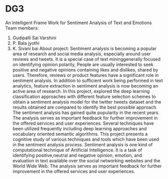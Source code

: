 # DG3
An Intelligent Frame Work for Sentiment Analysis of Text and Emotions
Team members:
1. Gudipalli Sai Varshini
2. P. Bala jyothi
3. K. Sivani bai
About project:
  Sentiment analysis is becoming a popular area of research and social media
analysis, especially around user reviews and tweets. It is a special case of text
mininggenerally focused on identifying opinion polarity, People are usually interested to seek
positive and negative opinions containing likes and dislikes, shared by users. Therefore,
reviews or product features have a significant role in sentiment analysis. In addition to
sufficient work being performed in text analytics, feature extraction in sentiment analysis is
now becoming an active area of research. In this project, explored the deep learning
classification approaches with different feature selection schemes to obtain a sentiment
analysis model for the twitter tweets dataset and the results obtained are compared to identify
the best possible approach. The sentiment analysis has gained quite popularity in the recent
years. The analysis serves as important feedback for further improvement in the offered
services and user experiences. Several techniques have been utilized frequently including
deep learning approaches and vocabulary oriented semantic algorithms. This project presents
a cognitive study of various techniques and tools which have been used in the sentiment
analysis process. Sentiment analysis is one kind of computational technique of Artificial
Intelligence. It is a task of identifying positive,neutral and negative opinion, emotion, and evaluation
in text available over the social networking websites and the World Wide Web. The analysis
serves as important feedback for further improvement in the offered services and user
experiences.
